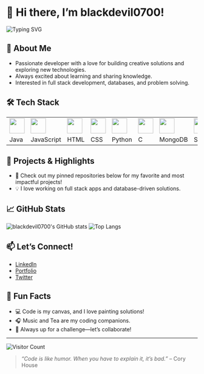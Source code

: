 # 👋 Hi there, I’m blackdevil0700!

![Typing SVG](https://readme-typing-svg.demolab.com?font=Fira+Code&size=30&pause=1000&color=36BCF7&center=true&width=800&lines=Welcome+to+My+GitHub!;Creative+Developer+%F0%9F%92%A1)

## 🙋 About Me
- Passionate developer with a love for building creative solutions and exploring new technologies.
- Always excited about learning and sharing knowledge.
- Interested in full stack development, databases, and problem solving.

## 🛠️ Tech Stack
<table>
  <tr>
    <td><img src="https://cdn.jsdelivr.net/gh/devicons/devicon/icons/java/java-original.svg" width="40" /></td>
    <td><img src="https://cdn.jsdelivr.net/gh/devicons/devicon/icons/javascript/javascript-original.svg" width="40" /></td>
    <td><img src="https://cdn.jsdelivr.net/gh/devicons/devicon/icons/html5/html5-original.svg" width="40" /></td>
    <td><img src="https://cdn.jsdelivr.net/gh/devicons/devicon/icons/css3/css3-original.svg" width="40" /></td>
    <td><img src="https://cdn.jsdelivr.net/gh/devicons/devicon/icons/python/python-original.svg" width="40" /></td>
    <td><img src="https://cdn.jsdelivr.net/gh/devicons/devicon/icons/c/c-original.svg" width="40" /></td>
    <td><img src="https://cdn.jsdelivr.net/gh/devicons/devicon/icons/mongodb/mongodb-original.svg" width="40" /></td>
    <td><img src="https://cdn.jsdelivr.net/gh/devicons/devicon/icons/mysql/mysql-original.svg" width="40" /></td>
  </tr>
  <tr>
    <td>Java</td>
    <td>JavaScript</td>
    <td>HTML</td>
    <td>CSS</td>
    <td>Python</td>
    <td>C</td>
    <td>MongoDB</td>
    <td>SQL</td>
  </tr>
</table>

## 🚀 Projects & Highlights

- 🔭 Check out my pinned repositories below for my favorite and most impactful projects!
- 💡 I love working on full stack apps and database-driven solutions.

## 📈 GitHub Stats

![blackdevil0700's GitHub stats](https://github-readme-stats.vercel.app/api?username=blackdevil0700&show_icons=true&theme=radical)
![Top Langs](https://github-readme-stats.vercel.app/api/top-langs/?username=blackdevil0700&layout=compact&theme=radical)

## 📫 Let’s Connect!
- [LinkedIn](#) <!-- Add your actual LinkedIn URL -->
- [Portfolio](#) <!-- Add your personal website if any -->
- [Twitter](#) <!-- Add your handle if you use Twitter for tech -->

## 🧩 Fun Facts

- 💻 Code is my canvas, and I love painting solutions!
- 🎧 Music and Tea are my coding companions.
- 🧩 Always up for a challenge—let’s collaborate!

---

![Visitor Count](https://komarev.com/ghpvc/?username=blackdevil0700&color=blue)

> *“Code is like humor. When you have to explain it, it’s bad.”* – Cory House

